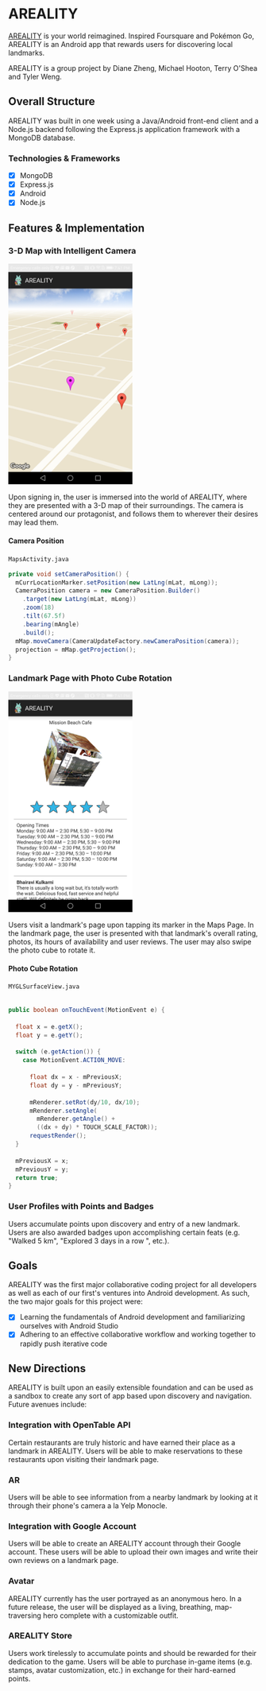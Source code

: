 # AREALITY

[AREALITY][AREALITY] is your world reimagined. Inspired Foursquare and Pokémon Go, AREALITY is an Android app that rewards users for discovering local landmarks.

AREALITY is a group project by Diane Zheng, Michael Hooton, Terry O'Shea and Tyler Weng.

[Download]: https://play.google.com/store/apps/details?id=areality.game

[AREALITY]: https://tylerweng.github.io/areality

## Overall Structure

AREALITY was built in one week using a Java/Android front-end client and a Node.js backend following the Express.js application framework with a MongoDB database.

### Technologies & Frameworks

- [x] MongoDB
- [x] Express.js
- [x] Android
- [x] Node.js

## Features & Implementation

### 3-D Map with Intelligent Camera

<img src="images/Map.png" width="250px">

Upon signing in, the user is immersed into the world of AREALITY, where they are presented with a 3-D map of their surroundings. The camera is centered around our protagonist, and follows them to wherever their desires may lead them.

#### Camera Position

`MapsActivity.java`
```java
private void setCameraPosition() {
  mCurrLocationMarker.setPosition(new LatLng(mLat, mLong));
  CameraPosition camera = new CameraPosition.Builder()
    .target(new LatLng(mLat, mLong))
    .zoom(18)
    .tilt(67.5f)
    .bearing(mAngle)
    .build();
  mMap.moveCamera(CameraUpdateFactory.newCameraPosition(camera));
  projection = mMap.getProjection();
}
```

### Landmark Page with Photo Cube Rotation

<img src="images/Landmark.png" width="250px">

Users visit a landmark's page upon tapping its marker in the Maps Page.
In the landmark page, the user is presented with that landmark's overall rating, photos, its hours of availability and user reviews. The user may also swipe the photo cube to rotate it.

#### Photo Cube Rotation

`MYGLSurfaceView.java`
```java

public boolean onTouchEvent(MotionEvent e) {

  float x = e.getX();
  float y = e.getY();

  switch (e.getAction()) {
    case MotionEvent.ACTION_MOVE:

      float dx = x - mPreviousX;
      float dy = y - mPreviousY;

      mRenderer.setRot(dy/10, dx/10);
      mRenderer.setAngle(
        mRenderer.getAngle() +
        ((dx + dy) * TOUCH_SCALE_FACTOR));
      requestRender();
  }

  mPreviousX = x;
  mPreviousY = y;
  return true;
}
```

### User Profiles with Points and Badges

Users accumulate points upon discovery and entry of a new landmark. Users are also awarded badges upon accomplishing certain feats (e.g. "Walked 5 km", "Explored 3 days in a row ", etc.).

## Goals

AREALITY was the first major collaborative coding project for all developers as well as each of our first's ventures into Android development. As such, the two major goals for this project were:

- [x] Learning the fundamentals of Android development and familiarizing ourselves with Android Studio
- [x] Adhering to an effective collaborative workflow and working together to rapidly push iterative code

## New Directions

AREALITY is built upon an easily extensible foundation and can be used as a sandbox to create any sort of app based upon discovery and navigation. Future avenues include:

### Integration with OpenTable API

Certain restaurants are truly historic and have earned their place as a landmark in AREALITY. Users will be able to make reservations to these restaurants upon visiting their landmark page.

### AR

Users will be able to see information from a nearby landmark by looking at it through their phone's camera a la Yelp Monocle.

### Integration with Google Account

Users will be able to create an AREALITY account through their Google account. These users will be able to upload their own images and write their own reviews on a landmark page.

### Avatar

AREALITY currently has the user portrayed as an anonymous hero. In a future release, the user will be displayed as a living, breathing, map-traversing hero complete with a customizable outfit.

### AREALITY Store

Users work tirelessly to accumulate points and should be rewarded for their dedication to the game. Users will be able to purchase in-game items (e.g. stamps, avatar customization, etc.) in exchange for their hard-earned points.
